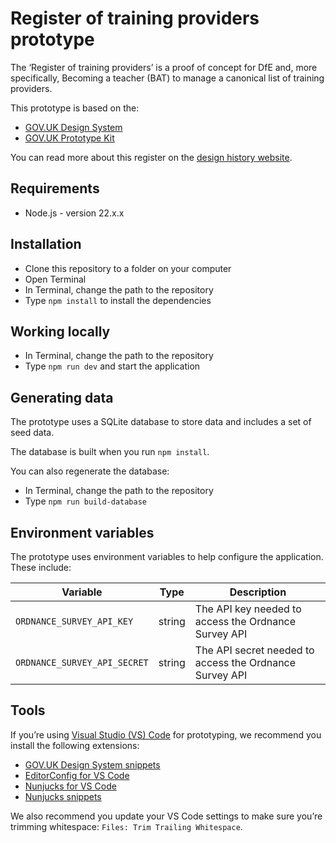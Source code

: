 # Register of training providers prototype

The ‘Register of training providers’ is a proof of concept for DfE and, more specifically, Becoming a teacher (BAT) to manage a canonical list of training providers.

This prototype is based on the:

- [GOV.UK Design System](https://design-system.service.gov.uk/)
- [GOV.UK Prototype Kit](https://prototype-kit.service.gov.uk/docs/)

You can read more about this register on the [design history website](https://becoming-a-teacher.design-history.education.gov.uk/register-of-training-providers/).

## Requirements

- Node.js - version 22.x.x

## Installation

- Clone this repository to a folder on your computer
- Open Terminal
- In Terminal, change the path to the repository
- Type `npm install` to install the dependencies

## Working locally

- In Terminal, change the path to the repository
- Type `npm run dev`  and start the application

## Generating data

The prototype uses a SQLite database to store data and includes a set of seed data.

The database is built when you run `npm install`.

You can also regenerate the database:

- In Terminal, change the path to the repository
- Type `npm run build-database`

## Environment variables

The prototype uses environment variables to help configure the application. These include:

| Variable | Type | Description |
| --- | --- | --- |
| `ORDNANCE_SURVEY_API_KEY` | string | The API key needed to access the Ordnance Survey API |
| `ORDNANCE_SURVEY_API_SECRET` | string | The API secret needed to access the Ordnance Survey API |

## Tools

If you’re using [Visual Studio (VS) Code](https://code.visualstudio.com/) for prototyping, we recommend you install the following extensions:

- [GOV.UK Design System snippets](https://marketplace.visualstudio.com/items?itemName=simonwhatley.govuk-design-system-snippets)
- [EditorConfig for VS Code](https://marketplace.visualstudio.com/items?itemName=EditorConfig.EditorConfig)
- [Nunjucks for VS Code](https://marketplace.visualstudio.com/items?itemName=ronnidc.nunjucks)
- [Nunjucks snippets](https://marketplace.visualstudio.com/items?itemName=luwenjiechn.nunjucks-vscode-snippets)

We also recommend you update your VS Code settings to make sure you’re trimming whitespace: `Files: Trim Trailing Whitespace`.
